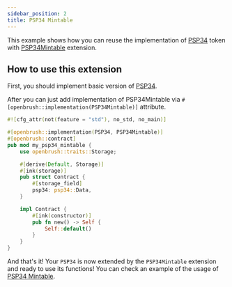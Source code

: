 ```yaml
---
sidebar_position: 2
title: PSP34 Mintable
---
```


This example shows how you can reuse the implementation of [PSP34](https://github.com/Brushfam/openbrush-contracts/tree/main/contracts/src/token/psp34) token with [PSP34Mintable](https://github.com/Brushfam/openbrush-contracts/tree/main/contracts/src/token/psp34/extensions/mintable.rs) extension.

## How to use this extension

First, you should implement basic version of [PSP34](../psp34.md).

After you can just add implementation of PSP34Mintable via `#[openbrush::implementation(PSP34Mintable)]` attribute.

```rust
#![cfg_attr(not(feature = "std"), no_std, no_main)]

#[openbrush::implementation(PSP34, PSP34Mintable)]
#[openbrush::contract]
pub mod my_psp34_mintable {
    use openbrush::traits::Storage;

    #[derive(Default, Storage)]
    #[ink(storage)]
    pub struct Contract {
        #[storage_field]
        psp34: psp34::Data,
    }

    impl Contract {
        #[ink(constructor)]
        pub fn new() -> Self {
            Self::default()
        }
    }
}
```

And that's it! Your `PSP34` is now extended by the `PSP34Mintable` extension and ready to use its functions!
You can check an example of the usage of [PSP34 Mintable](https://github.com/Brushfam/openbrush-contracts/tree/main/examples/psp34_extensions/mintable).
